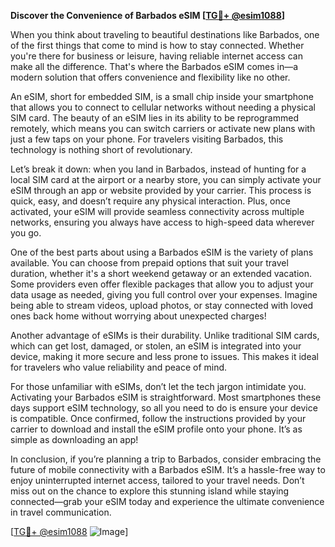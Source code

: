 **Discover the Convenience of Barbados eSIM [[TG💪+ @esim1088](https://t.me/s/esim1088)]**

When you think about traveling to beautiful destinations like Barbados, one of the first things that come to mind is how to stay connected. Whether you're there for business or leisure, having reliable internet access can make all the difference. That's where the Barbados eSIM comes in—a modern solution that offers convenience and flexibility like no other.

An eSIM, short for embedded SIM, is a small chip inside your smartphone that allows you to connect to cellular networks without needing a physical SIM card. The beauty of an eSIM lies in its ability to be reprogrammed remotely, which means you can switch carriers or activate new plans with just a few taps on your phone. For travelers visiting Barbados, this technology is nothing short of revolutionary.

Let’s break it down: when you land in Barbados, instead of hunting for a local SIM card at the airport or a nearby store, you can simply activate your eSIM through an app or website provided by your carrier. This process is quick, easy, and doesn’t require any physical interaction. Plus, once activated, your eSIM will provide seamless connectivity across multiple networks, ensuring you always have access to high-speed data wherever you go.

One of the best parts about using a Barbados eSIM is the variety of plans available. You can choose from prepaid options that suit your travel duration, whether it's a short weekend getaway or an extended vacation. Some providers even offer flexible packages that allow you to adjust your data usage as needed, giving you full control over your expenses. Imagine being able to stream videos, upload photos, or stay connected with loved ones back home without worrying about unexpected charges!

Another advantage of eSIMs is their durability. Unlike traditional SIM cards, which can get lost, damaged, or stolen, an eSIM is integrated into your device, making it more secure and less prone to issues. This makes it ideal for travelers who value reliability and peace of mind.

For those unfamiliar with eSIMs, don’t let the tech jargon intimidate you. Activating your Barbados eSIM is straightforward. Most smartphones these days support eSIM technology, so all you need to do is ensure your device is compatible. Once confirmed, follow the instructions provided by your carrier to download and install the eSIM profile onto your phone. It’s as simple as downloading an app!

In conclusion, if you’re planning a trip to Barbados, consider embracing the future of mobile connectivity with a Barbados eSIM. It’s a hassle-free way to enjoy uninterrupted internet access, tailored to your travel needs. Don’t miss out on the chance to explore this stunning island while staying connected—grab your eSIM today and experience the ultimate convenience in travel communication.

[[TG💪+ @esim1088](https://t.me/s/esim1088) ![Image](https://i.postimg.cc/Y0z9fWf4/image.png)]